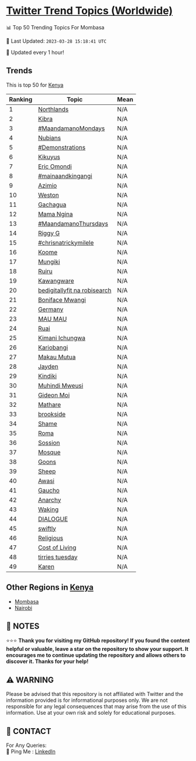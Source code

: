 [Twitter Trend Topics (Worldwide)](https://github.com/ErcinDedeoglu/Twitter-Trend-Topics)
==========


📊 Top 50 Trending Topics For Mombasa

📆 Last Updated: `2023-03-28 15:18:41 UTC`

🔧 Updated every 1 hour!


## Trends

This is top 50 for [Kenya](</Kenya>)

| Ranking | Topic | Mean |
| ------- | ------------ | ------------ |
| 1 | [Northlands](http://twitter.com/search?q=Northlands) | N/A |
| 2 | [Kibra](http://twitter.com/search?q=Kibra) | N/A |
| 3 | [#MaandamanoMondays](http://twitter.com/search?q=%23MaandamanoMondays) | N/A |
| 4 | [Nubians](http://twitter.com/search?q=Nubians) | N/A |
| 5 | [#Demonstrations](http://twitter.com/search?q=%23Demonstrations) | N/A |
| 6 | [Kikuyus](http://twitter.com/search?q=Kikuyus) | N/A |
| 7 | [Eric Omondi](http://twitter.com/search?q=Eric+Omondi) | N/A |
| 8 | [#mainaandkingangi](http://twitter.com/search?q=%23mainaandkingangi) | N/A |
| 9 | [Azimio](http://twitter.com/search?q=Azimio) | N/A |
| 10 | [Weston](http://twitter.com/search?q=Weston) | N/A |
| 11 | [Gachagua](http://twitter.com/search?q=Gachagua) | N/A |
| 12 | [Mama Ngina](http://twitter.com/search?q=Mama+Ngina) | N/A |
| 13 | [#MaandamanoThursdays](http://twitter.com/search?q=%23MaandamanoThursdays) | N/A |
| 14 | [Riggy G](http://twitter.com/search?q=Riggy+G) | N/A |
| 15 | [#chrisnatrickymilele](http://twitter.com/search?q=%23chrisnatrickymilele) | N/A |
| 16 | [Koome](http://twitter.com/search?q=Koome) | N/A |
| 17 | [Mungiki](http://twitter.com/search?q=Mungiki) | N/A |
| 18 | [Ruiru](http://twitter.com/search?q=Ruiru) | N/A |
| 19 | [Kawangware](http://twitter.com/search?q=Kawangware) | N/A |
| 20 | [bedigitallyfit na robisearch](http://twitter.com/search?q=bedigitallyfit+na+robisearch) | N/A |
| 21 | [Boniface Mwangi](http://twitter.com/search?q=Boniface+Mwangi) | N/A |
| 22 | [Germany](http://twitter.com/search?q=Germany) | N/A |
| 23 | [MAU MAU](http://twitter.com/search?q=MAU+MAU) | N/A |
| 24 | [Ruai](http://twitter.com/search?q=Ruai) | N/A |
| 25 | [Kimani Ichungwa](http://twitter.com/search?q=Kimani+Ichungwa) | N/A |
| 26 | [Kariobangi](http://twitter.com/search?q=Kariobangi) | N/A |
| 27 | [Makau Mutua](http://twitter.com/search?q=Makau+Mutua) | N/A |
| 28 | [Jayden](http://twitter.com/search?q=Jayden) | N/A |
| 29 | [Kindiki](http://twitter.com/search?q=Kindiki) | N/A |
| 30 | [Muhindi Mweusi](http://twitter.com/search?q=Muhindi+Mweusi) | N/A |
| 31 | [Gideon Moi](http://twitter.com/search?q=Gideon+Moi) | N/A |
| 32 | [Mathare](http://twitter.com/search?q=Mathare) | N/A |
| 33 | [brookside](http://twitter.com/search?q=brookside) | N/A |
| 34 | [Shame](http://twitter.com/search?q=Shame) | N/A |
| 35 | [Roma](http://twitter.com/search?q=Roma) | N/A |
| 36 | [Sossion](http://twitter.com/search?q=Sossion) | N/A |
| 37 | [Mosque](http://twitter.com/search?q=Mosque) | N/A |
| 38 | [Goons](http://twitter.com/search?q=Goons) | N/A |
| 39 | [Sheep](http://twitter.com/search?q=Sheep) | N/A |
| 40 | [Awasi](http://twitter.com/search?q=Awasi) | N/A |
| 41 | [Gaucho](http://twitter.com/search?q=Gaucho) | N/A |
| 42 | [Anarchy](http://twitter.com/search?q=Anarchy) | N/A |
| 43 | [Waking](http://twitter.com/search?q=Waking) | N/A |
| 44 | [DIALOGUE](http://twitter.com/search?q=DIALOGUE) | N/A |
| 45 | [swiftly](http://twitter.com/search?q=swiftly) | N/A |
| 46 | [Religious](http://twitter.com/search?q=Religious) | N/A |
| 47 | [Cost of Living](http://twitter.com/search?q=Cost+of+Living) | N/A |
| 48 | [tirries tuesday](http://twitter.com/search?q=tirries+tuesday) | N/A |
| 49 | [Karen](http://twitter.com/search?q=Karen) | N/A |



## Other Regions in [Kenya](</Kenya>)

* [Mombasa](</Kenya/Mombasa.md>)
* [Nairobi](</Kenya/Nairobi.md>)



## 📝 NOTES

⭐⭐⭐ **Thank you for visiting my GitHub repository! If you found the content helpful or valuable, leave a star on the repository to show your support. It encourages me to continue updating the repository and allows others to discover it. Thanks for your help!**


## ⚠️ WARNING

Please be advised that this repository is not affiliated with Twitter and the information provided is for informational purposes only. We are not responsible for any legal consequences that may arise from the use of this information. Use at your own risk and solely for educational purposes.


## 📨 CONTACT

 For Any Queries:  
            🏓 Ping Me : [LinkedIn](https://www.linkedin.com/in/ercindedeoglu/)
